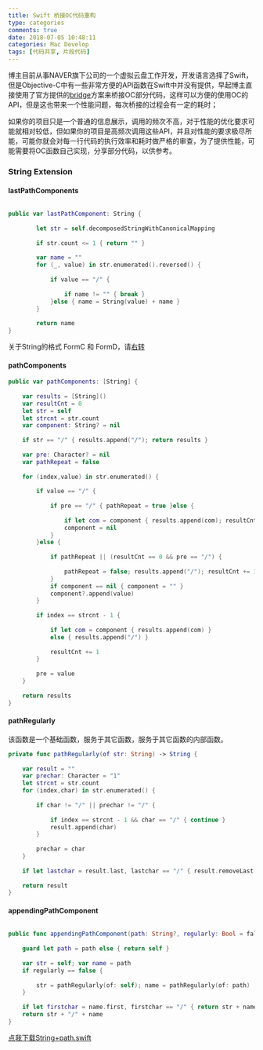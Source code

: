 ```yaml
---
title: Swift 桥接OC代码重构
type: categories
comments: true
date: 2018-07-05 10:48:11
categories: Mac Develop
tags: [代码共享, 片段代码]
---
```


博主目前从事NAVER旗下公司的一个虚拟云盘工作开发，开发语言选择了Swift，但是Objective-C中有一些非常方便的API函数在Swift中并没有提供，早起博主直接使用了官方提供的[bridge](https://stackoverflow.com/questions/24002369/how-to-call-objective-c-code-from-swift)方案来桥接OC部分代码，这样可以方便的使用OC的API，但是这也带来一个性能问题，每次桥接的过程会有一定的耗时；

如果你的项目只是一个普通的信息展示，调用的频次不高，对于性能的优化要求可能就相对较低，但如果你的项目是高频次调用这些API，<!--more-->并且对性能的要求极尽所能，可能你就会对每一行代码的执行效率和耗时做严格的审查，为了提供性能，可能需要将OC函数自己实现，分享部分代码，以供参考。

### String Extension 

#### lastPathComponents
```Swift

public var lastPathComponent: String {
        
        let str = self.decomposedStringWithCanonicalMapping
        
        if str.count <= 1 { return "" }
        
        var name = ""
        for (_, value) in str.enumerated().reversed() {
            
            if value == "/" {
                
                if name != "" { break }
            }else { name = String(value) + name }
        }
        
        return name
}

```
关于String的格式 FormC 和 FormD，请[右转](http://www.kobeluo.com/tech/2018/11/05/StringEncode/)

#### pathComponents
```Swift
public var pathComponents: [String] {
		
    var results = [String]()
    var resultCnt = 0
    let str = self
    let strcnt = str.count
    var component: String? = nil
    
    if str == "/" { results.append("/"); return results }
    
    var pre: Character? = nil
    var pathRepeat = false
    
    for (index,value) in str.enumerated() {
        
        if value == "/" {
            
            if pre == "/" { pathRepeat = true }else {
                
                if let com = component { results.append(com); resultCnt += 1 }
                component = nil
            }
        }else {
            
            if pathRepeat || (resultCnt == 0 && pre == "/") {
                
                pathRepeat = false; results.append("/"); resultCnt += 1
            }
            if component == nil { component = "" }
            component?.append(value)
        }
        
        if index == strcnt - 1 {
            
            if let com = component { results.append(com) }
            else { results.append("/") }
            
            resultCnt += 1
        }
        
        pre = value
    }
    
    return results
}
```

#### pathRegularly 
该函数是一个基础函数，服务于其它函数，服务于其它函数的内部函数。
```Swift
private func pathRegularly(of str: String) -> String {
    
    var result = ""
    var prechar: Character = "1"
    let strcnt = str.count
    for (index,char) in str.enumerated() {
        
        if char != "/" || prechar != "/" {
            
            if index == strcnt - 1 && char == "/" { continue }
            result.append(char)
        }
        
        prechar = char
    }
    
    if let lastchar = result.last, lastchar == "/" { result.removeLast() }
    
    return result
}
```

#### appendingPathComponent
```Swift

public func appendingPathComponent(path: String?, regularly: Bool = false) -> String {
	
	guard let path = path else { return self }
    
    var str = self; var name = path
    if regularly == false {
        
        str = pathRegularly(of: self); name = pathRegularly(of: path)
    }
    
    if let firstchar = name.first, firstchar == "/" { return str + name }
	return str + "/" + name
}

```

[点我下载String+path.swift](String+Path.swift)



